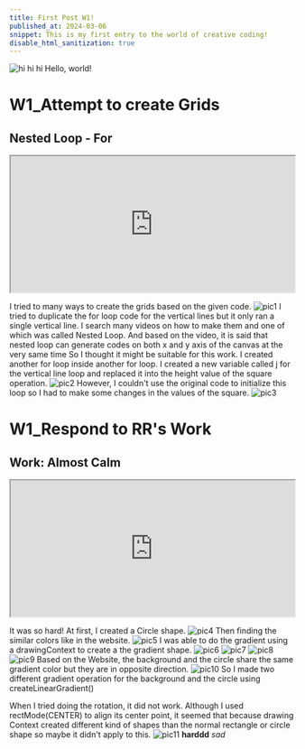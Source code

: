 ```yaml
---
title: First Post W1!
published_at: 2024-03-06
snippet: This is my first entry to the world of creative coding!
disable_html_sanitization: true
---
```


![hi hi hi](/240306_first_post/glass.png)
Hello, world!

# W1_Attempt to create Grids
## Nested Loop - For
<iframe src="https://editor.p5js.org/GemTran/full/EkDrokbRI" width="100%" height = "242px"></iframe>

I tried to many ways to create the grids based on the given code.
![pic1](/240306_first_post/CrossLines.png)
I tried to duplicate the for loop code for the vertical lines but it only ran a single vertical line.
I search many videos on how to make them and one of which was called Nested Loop.
And based on the video, it is said that nested loop can generate codes on both x and y axis of the canvas at the very same time
So I thought it might be suitable for this work. 
I created another for loop inside another for loop. I created a new variable called j for the vertical line loop and replaced it into the height value of the square operation.
![pic2](/240306_first_post/Grids.png)
However, I couldn't use the original code to initialize this loop so I had to make some changes in the values of the square.
![pic3](/240306_first_post/ColoredGrids.png)

# W1_Respond to RR's Work

## Work: Almost Calm
<iframe src="https://editor.p5js.org/GemTran/full/VGevLiGLl" width="100%" height = "242px"></iframe>

It was so hard!
At first, I created a Circle shape.
![pic4](/240306_first_post/AddShape.png)
Then finding the similar colors like in the website.
![pic5](/240306_first_post/CreateCircle.png)
I was able to do the gradient using a drawingContext to create a the gradient shape.
![pic6](/240306_first_post/TryGradient.png)
![pic7](/240306_first_post/TryGradientinBg.png)
![pic8](/240306_first_post/GradientBg.png)
![pic9](/240306_first_post/GradientBg-2.png)
Based on the Website, the background and the circle share the same gradient color but they are in opposite direction.
![pic10](/240306_first_post/Combined.png)
So I made two different gradient operation for the background and the circle using createLinearGradient()

When I tried doing the rotation, it did not work. Although I used rectMode(CENTER) to align its center point, it seemed that because drawing Context created different kind of shapes than the normal rectangle or circle shape so maybe it didn't apply to this.
![pic11](/240306_first_post/RotateWrong.png)
**harddd**
_sad_